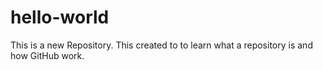 # hello-world
This is a new Repository. This created to to learn what a repository is and how GitHub work.
